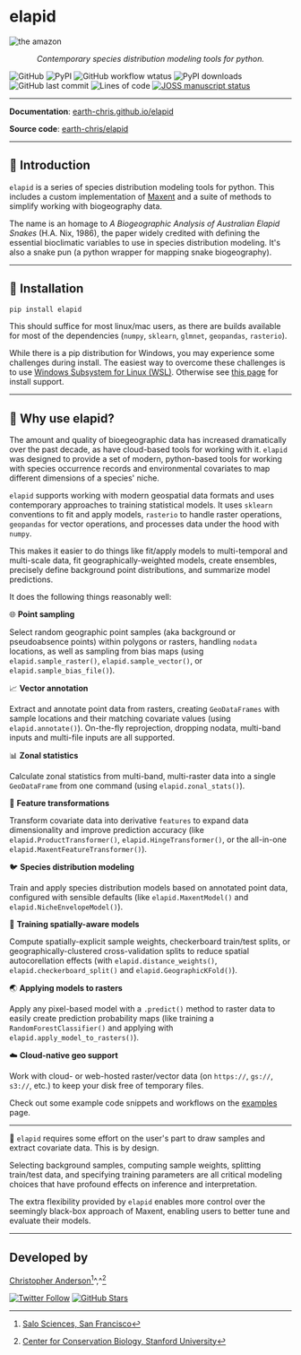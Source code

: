 # elapid

<img src="https://earth-chris.github.io/elapid/img/amazon.jpg" alt="the amazon"/>

<p align="center">
  <em>Contemporary species distribution modeling tools for python.</em>
</p>

![GitHub](https://img.shields.io/github/license/earth-chris/elapid)
![PyPI](https://img.shields.io/pypi/v/elapid)
![GitHub workflow wtatus](https://img.shields.io/github/workflow/status/earth-chris/elapid/docs)
![PyPI downloads](https://img.shields.io/pypi/dm/elapid)
![GitHub last commit](https://img.shields.io/github/last-commit/earth-chris/elapid)
![Lines of code](https://img.shields.io/tokei/lines/github/earth-chris/elapid)
[![JOSS manuscript status](https://joss.theoj.org/papers/ac415a024261efb3b397a1bad6f9cde6/status.svg)](https://joss.theoj.org/papers/ac415a024261efb3b397a1bad6f9cde6)

---

**Documentation**: [earth-chris.github.io/elapid](https://earth-chris.github.io/elapid)

**Source code**: [earth-chris/elapid](https://github.com/earth-chris/elapid)

---

## :snake: Introduction

`elapid` is a series of species distribution modeling tools for python. This includes a custom implementation of [Maxent][home-maxent] and a suite of methods to simplify working with biogeography data.

The name is an homage to *A Biogeographic Analysis of Australian Elapid Snakes* (H.A. Nix, 1986), the paper widely credited with defining the essential bioclimatic variables to use in species distribution modeling. It's also a snake pun (a python wrapper for mapping snake biogeography).

---

## :seedling: Installation

```bash
pip install elapid
```

This should suffice for most linux/mac users, as there are builds available for most of the dependencies (`numpy`, `sklearn`, `glmnet`, `geopandas`, `rasterio`).

While there is a pip distribution for Windows, you may experience some challenges during install. The easiest way to overcome these challenges is to use [Windows Subsystem for Linux (WSL)](https://docs.microsoft.com/en-us/windows/wsl/about). Otherwise see [this page](/install) for install support.

---

## :deciduous_tree: Why use elapid?

The amount and quality of bioegeographic data has increased dramatically over the past decade, as have cloud-based tools for working with it. `elapid` was designed to provide a set of modern, python-based tools for working with species occurrence records and environmental covariates to map different dimensions of a species' niche.

`elapid` supports working with modern geospatial data formats and uses contemporary approaches to training statistical models. It uses `sklearn` conventions to fit and apply models, `rasterio` to handle raster operations, `geopandas` for vector operations, and processes data under the hood with `numpy`.

This makes it easier to do things like fit/apply models to multi-temporal and multi-scale data, fit geographically-weighted models, create ensembles, precisely define background point distributions, and summarize model predictions.

It does the following things reasonably well:

:globe_with_meridians: **Point sampling**

Select random geographic point samples (aka background or pseudoabsence points) within polygons or rasters, handling `nodata` locations, as well as sampling from bias maps (using `elapid.sample_raster()`, `elapid.sample_vector()`, or `elapid.sample_bias_file()`).

:chart_with_upwards_trend: **Vector annotation**

Extract and annotate point data from rasters, creating `GeoDataFrames` with sample locations and their matching covariate values (using `elapid.annotate()`). On-the-fly reprojection, dropping nodata, multi-band inputs and multi-file inputs are all supported.

:bar_chart: **Zonal statistics**

Calculate zonal statistics from multi-band, multi-raster data into a single `GeoDataFrame` from one command (using `elapid.zonal_stats()`).

:bug: **Feature transformations**

Transform covariate data into derivative `features` to expand data dimensionality and improve prediction accuracy (like `elapid.ProductTransformer()`, `elapid.HingeTransformer()`, or the all-in-one `elapid.MaxentFeatureTransformer()`).

:bird: **Species distribution modeling**

Train and apply species distribution models based on annotated point data, configured with sensible defaults (like `elapid.MaxentModel()` and `elapid.NicheEnvelopeModel()`).

:satellite: **Training spatially-aware models**

Compute spatially-explicit sample weights, checkerboard train/test splits, or geographically-clustered cross-validation splits to reduce spatial autocorellation effects (with `elapid.distance_weights()`, `elapid.checkerboard_split()` and `elapid.GeographicKFold()`).

:earth_asia: **Applying models to rasters**

Apply any pixel-based model with a `.predict()` method to raster data to easily create prediction probability maps (like training a `RandomForestClassifier()` and applying with `elapid.apply_model_to_rasters()`).

:cloud: **Cloud-native geo support**

Work with cloud- or web-hosted raster/vector data (on `https://`, `gs://`, `s3://`, etc.) to keep your disk free of temporary files.

Check out some example code snippets and workflows on the [examples](examples/geo) page.

---

:snake: `elapid` requires some effort on the user's part to draw samples and extract covariate data. This is by design.

Selecting background samples, computing sample weights, splitting train/test data, and specifying training parameters are all critical modeling choices that have profound effects on inference and interpretation.

The extra flexibility provided by `elapid` enables more control over the seemingly black-box approach of Maxent, enabling users to better tune and evaluate their models.

---

## Developed by

[Christopher Anderson](https://cbanderson.info)[^1]^,^[^2]

<a href="https://twitter.com/earth_chris">![Twitter Follow](https://img.shields.io/twitter/follow/earth_chris)</a>
<a href="https://github.com/earth-chris">![GitHub Stars](https://img.shields.io/github/stars/earth-chris?affiliations=OWNER%2CCOLLABORATOR&style=social)</a>

[home-maxent]: https://biodiversityinformatics.amnh.org/open_source/maxent/
[r-maxnet]: https://github.com/mrmaxent/maxnet
[^1]: [Salo Sciences, San Francisco](https://salo.ai)
[^2]: [Center for Conservation Biology, Stanford University](https://ccb.stanford.edu)
